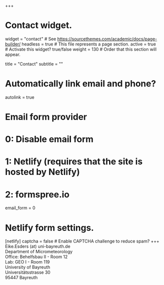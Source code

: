 +++
# Contact widget.
widget = "contact"  # See https://sourcethemes.com/academic/docs/page-builder/
headless = true  # This file represents a page section.
active = true  # Activate this widget? true/false
weight = 130  # Order that this section will appear.

title = "Contact"
subtitle = ""

# Automatically link email and phone?
autolink = true

# Email form provider
#   0: Disable email form
#   1: Netlify (requires that the site is hosted by Netlify)
#   2: formspree.io
email_form = 0

# Netlify form settings.
[netlify]
  captcha = false  # Enable CAPTCHA challenge to reduce spam?
+++
Eike.Esders (at) uni-bayreuth.de<br/>
Department of Micrometeorology<br/>
Office: Behelfsbau II - Room 12<br/>
Lab: GEO I - Room 119<br/>
University of Bayreuth<br/>
Universitätsstrasse 30<br/>
95447 Bayreuth
